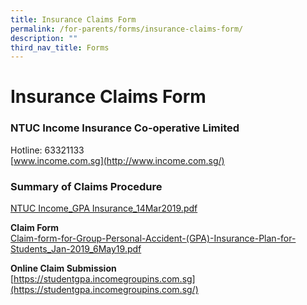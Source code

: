 ```yaml
---
title: Insurance Claims Form
permalink: /for-parents/forms/insurance-claims-form/
description: ""
third_nav_title: Forms
---
```

# **Insurance Claims Form**
### NTUC Income Insurance Co-operative Limited    
Hotline: 63321133    
[www.income.com.sg](http://www.income.com.sg/)

### Summary of Claims Procedure

[NTUC Income_GPA Insurance_14Mar2019.pdf](/files/NTUC%20Income_GPA%20Insurance_14Mar2019.pdf)   

**Claim Form**   
[Claim-form-for-Group-Personal-Accident-(GPA)-Insurance-Plan-for-Students_Jan-2019_6May19.pdf](/files/Claim-form-for-Group-Personal-Accident-(GPA)-Insurance-Plan-for-Students_Jan-2019_6May19.pdf)


**Online Claim Submission**    
[https://studentgpa.incomegroupins.com.sg](https://studentgpa.incomegroupins.com.sg/)